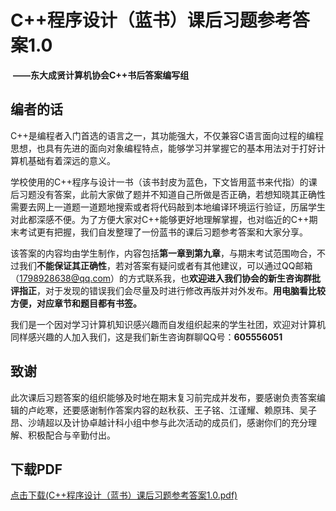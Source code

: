 # C++程序设计（蓝书）课后习题参考答案1.0

​																	                 **——东大成贤计算机协会C++书后答案编写组**



## 编者的话

​		C++是编程者入门首选的语言之一，其功能强大，不仅兼容C语言面向过程的编程思想，也具有先进的面向对象编程特点，能够学习并掌握它的基本用法对于打好计算机基础有着深远的意义。

​		学校使用的C++程序与设计一书（该书封皮为蓝色，下文皆用蓝书来代指）的课后习题没有答案，此前大家做了题并不知道自己所做是否正确，若想知晓其正确性需要去网上一道题一道题地搜索或者将代码敲到本地编译环境运行验证，历届学生对此都深感不便。为了方便大家对C++能够更好地理解掌握，也对临近的C++期末考试更有把握，我们自发整理了一份蓝书的课后习题参考答案和大家分享。

​		该答案的内容均由学生制作，内容包括**第一章到第九章**，与期末考试范围吻合，不过我们**不能保证其正确性**，若对答案有疑问或者有其他建议，可以通过QQ邮箱（1798928638@qq.com）的方式联系我，也**欢迎进入我们协会的新生咨询群批评指正**，对于发现的错误我们会尽量及时进行修改再版并对外发布。**用电脑看比较方便，对应章节和题目都有书签。**

​		我们是一个因对学习计算机知识感兴趣而自发组织起来的学生社团，欢迎对计算机同样感兴趣的人加入我们，这是我们新生咨询群聊QQ号：**605556051**																									



## 致谢

​		此次课后习题答案的组织能够及时地在期末复习前完成并发布，要感谢负责答案编辑的卢屹寒，还要感谢制作答案内容的赵秋荻、王子铭、江谨耀、赖原玮、吴子昂、沙靖超以及计协卓越计科小组中参与此次活动的成员们，感谢你们的充分理解、积极配合与辛勤付出。

## 下载PDF

[点击下载(C++程序设计（蓝书）课后习题参考答案1.0.pdf)](/.document/C++程序设计（蓝书）课后习题参考答案1.0.pdf)